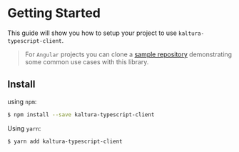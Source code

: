 # Getting Started

This guide will show you how to setup your project to use `kaltura-typescript-client`.


> For `Angular` projects you can clone a [sample repository]() demonstrating some common use cases with this library.

## Install
using `npm`:
```bash
$ npm install --save kaltura-typescript-client
```

Using `yarn`:
```bash
$ yarn add kaltura-typescript-client
```

